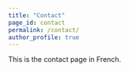 ```yaml
---
title: "Contact"
page_id: contact
permalink: /contact/
author_profile: true
---
```


This is the contact page in French.
